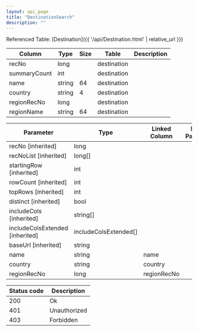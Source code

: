 ```yaml
---
layout: api_page
title: "DestinationSearch"
description: ""
---
```




Referenced Table: [Destination]({{ '/api/Destination.html' | relative_url }})

| Column | Type | Size | Table | Description |
| ------ | ---- | ---- | ----- | ----------- |
| recNo | long |  | destination | 
| summaryCount | int |  | destination | 
| name | string | 64 | destination | 
| country | string | 4 | destination | 
| regionRecNo | long |  | destination | 
| regionName | string | 64 | destination | 

| Parameter | Type | Linked Column | Linked Parameter | Description |
| --------- | ---- | ------------- | ---------------- | ----------- |
| recNo [inherited] | long |  |  | 
| recNoList [inherited] | long[] |  |  | 
| startingRow [inherited] | int |  |  | 
| rowCount [inherited] | int |  |  | 
| topRows [inherited] | int |  |  | 
| distinct [inherited] | bool |  |  | 
| includeCols [inherited] | string[] |  |  | 
| includeColsExtended [inherited] | includeColsExtended[] |  |  | 
| baseUrl [inherited] | string |  |  | 
| name | string | name |  | 
| country | string | country |  | 
| regionRecNo | long | regionRecNo |  | 

| Status code | Description |
| ----------- | ----------- |
| 200 | Ok |
| 401 | Unauthorized |
| 403 | Forbidden |


